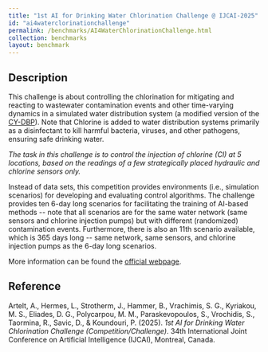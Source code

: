 ```yaml
---
title: "1st AI for Drinking Water Chlorination Challenge @ IJCAI-2025"
id: "ai4waterclorinationchallenge"
permalink: /benchmarks/AI4WaterChlorinationChallenge.html
collection: benchmarks
layout: benchmark
---
```


## Description

This challenge is about controlling the chlorination for mitigating and reacting to wastewater contamination events and other time-varying dynamics in a simulated water distribution system (a modified version of the [CY-DBP](network-CY-DBP.html)). Note that Chlorine is added to water distribution systems primarily as a disinfectant to kill harmful bacteria, viruses, and other pathogens, ensuring safe drinking water.

*The task in this challenge is to control the injection of chlorine (Cl) at 5 locations, based on the readings of a few strategically placed hydraulic and chlorine sensors only.*

Instead of data sets, this competition provides environments (i.e., simulation scenarios) for developing and evaluating control algorithms. The challenge provides ten 6-day long scenarios for facilitating the training of AI-based methods -- note that all scenarios are for the same water network (same sensors and chlorine injection pumps) but with different (randomized) contamination events. Furthermore, there is also an 11th scenario available, which is 365 days long -- same network, same sensors, and chlorine injection pumps as the 6-day long scenarios.

More information can be found the [official webpage](https://github.com/WaterFutures/AI-for-Drinking-Water-Chlorination-Challenge-IJCAI-25).


## Reference

Artelt, A., Hermes, L., Strotherm, J., Hammer, B., Vrachimis, S. G., Kyriakou, M. S., Eliades, D. G., Polycarpou, M. M., Paraskevopoulos, S., Vrochidis, S., Taormina, R., Savic, D., & Koundouri, P. (2025). *1st AI for Drinking Water Chlorination Challenge (Competition/Challenge)*. 34th International Joint Conference on Artificial Intelligence (IJCAI), Montreal, Canada.
[<i class="bi bi-link"></i>](https://github.com/WaterFutures/AI-for-Drinking-Water-Chlorination-Challenge-IJCAI-25)